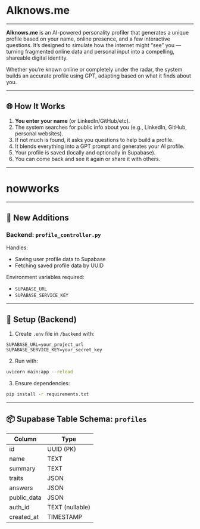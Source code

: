 
# AIknows.me
---

**AIknows.me** is an AI-powered personality profiler that generates a unique profile based on your name, online presence, and a few interactive questions. It’s designed to simulate how the internet might “see” you — turning fragmented online data and personal input into a compelling, shareable digital identity.

Whether you’re known online or completely under the radar, the system builds an accurate profile using GPT, adapting based on what it finds about you.

---

## 🌐 How It Works

1. **You enter your name** (or LinkedIn/GitHub/etc).
2. The system searches for public info about you (e.g., LinkedIn, GitHub, personal websites).
3. If not much is found, it asks you questions to help build a profile.
4. It blends everything into a GPT prompt and generates your AI profile.
5. Your profile is saved (locally and optionally in Supabase).
6. You can come back and see it again or share it with others.

---
# nowworks
---

## 🔧 New Additions

### Backend: `profile_controller.py`
Handles:
- Saving user profile data to Supabase
- Fetching saved profile data by UUID

Environment variables required:
- `SUPABASE_URL`
- `SUPABASE_SERVICE_KEY`

---

## 🔌 Setup (Backend)

1. Create `.env` file in `/backend` with:
```
SUPABASE_URL=your_project_url
SUPABASE_SERVICE_KEY=your_secret_key
```

2. Run with:
```bash
uvicorn main:app --reload
```

3. Ensure dependencies:
```bash
pip install -r requirements.txt
```

---

## 📦 Supabase Table Schema: `profiles`

| Column      | Type      |
|-------------|-----------|
| id          | UUID (PK) |
| name        | TEXT      |
| summary     | TEXT      |
| traits      | JSON      |
| answers     | JSON      |
| public_data | JSON      |
| auth_id     | TEXT (nullable) |
| created_at  | TIMESTAMP |
